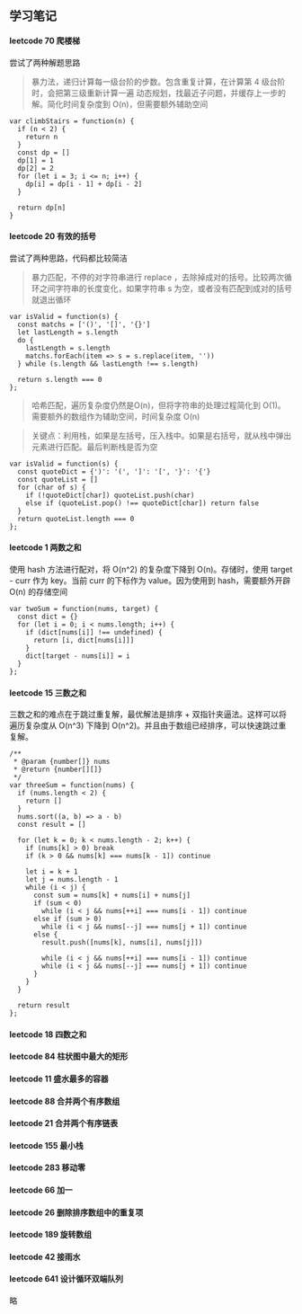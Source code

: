 ## 学习笔记

#### leetcode 70 爬楼梯

尝试了两种解题思路

> 暴力法，递归计算每一级台阶的步数。包含重复计算，在计算第 4 级台阶时，会把第三级重新计算一遍
> 动态规划，找最近子问题，并缓存上一步的解。简化时间复杂度到 O(n)，但需要额外辅助空间

```
var climbStairs = function(n) {
  if (n < 2) {
    return n
  }
  const dp = []
  dp[1] = 1
  dp[2] = 2
  for (let i = 3; i <= n; i++) {
    dp[i] = dp[i - 1] + dp[i - 2]
  }

  return dp[n]
}
```

#### leetcode 20 有效的括号

尝试了两种思路，代码都比较简洁

> 暴力匹配，不停的对字符串进行 replace ，去除掉成对的括号。比较两次循环之间字符串的长度变化，如果字符串 s 为空，或者没有匹配到成对的括号就退出循环

```
var isValid = function(s) {
  const matchs = ['()', '[]', '{}']
  let lastLength = s.length
  do {
    lastLength = s.length
    matchs.forEach(item => s = s.replace(item, ''))
  } while (s.length && lastLength !== s.length)

  return s.length === 0
};
```

> 哈希匹配，遍历复杂度仍然是O(n)，但将字符串的处理过程简化到 O(1)。需要额外的数组作为辅助空间，时间复杂度 O(n)

> 关键点：利用栈，如果是左括号，压入栈中。如果是右括号，就从栈中弹出元素进行匹配。最后判断栈是否为空

```
var isValid = function(s) {
  const quoteDict = {')': '(', ']': '[', '}': '{'}
  const quoteList = []
  for (char of s) {
    if (!quoteDict[char]) quoteList.push(char)
    else if (quoteList.pop() !== quoteDict[char]) return false
  }
  return quoteList.length === 0
};
```

#### leetcode 1 两数之和

使用 hash 方法进行配对，将 O(n^2) 的复杂度下降到 O(n)。存储时，使用 target - curr 作为 key。当前 curr 的下标作为 value。因为使用到 hash，需要额外开辟 O(n) 的存储空间

```
var twoSum = function(nums, target) {
  const dict = {}
  for (let i = 0; i < nums.length; i++) {
    if (dict[nums[i]] !== undefined) {
      return [i, dict[nums[i]]]
    }
    dict[target - nums[i]] = i
  }
};
```

#### leetcode 15 三数之和

三数之和的难点在于跳过重复解，最优解法是排序 + 双指针夹逼法。这样可以将遍历复杂度从 O(n^3) 下降到 O(n^2)。并且由于数组已经排序，可以快速跳过重复解。

```
/**
 * @param {number[]} nums
 * @return {number[][]}
 */
var threeSum = function(nums) {
  if (nums.length < 2) {
    return []
  }
  nums.sort((a, b) => a - b)
  const result = []

  for (let k = 0; k < nums.length - 2; k++) {
    if (nums[k] > 0) break
    if (k > 0 && nums[k] === nums[k - 1]) continue

    let i = k + 1
    let j = nums.length - 1
    while (i < j) {
      const sum = nums[k] + nums[i] + nums[j]
      if (sum < 0)
        while (i < j && nums[++i] === nums[i - 1]) continue
      else if (sum > 0)
        while (i < j && nums[--j] === nums[j + 1]) continue
      else {
        result.push([nums[k], nums[i], nums[j]])

        while (i < j && nums[++i] === nums[i - 1]) continue
        while (i < j && nums[--j] === nums[j + 1]) continue
      }
    }
  }

  return result
};
```

#### leetcode 18 四数之和

#### leetcode 84 柱状图中最大的矩形

#### leetcode 11 盛水最多的容器

#### leetcode 88 合并两个有序数组

#### leetcode 21 合并两个有序链表

#### leetcode 155 最小栈

#### leetcode 283 移动零

#### leetcode 66 加一

#### leetcode 26 删除排序数组中的重复项

#### leetcode 189 旋转数组

#### leetcode 42 接雨水

#### leetcode 641 设计循环双端队列

略
